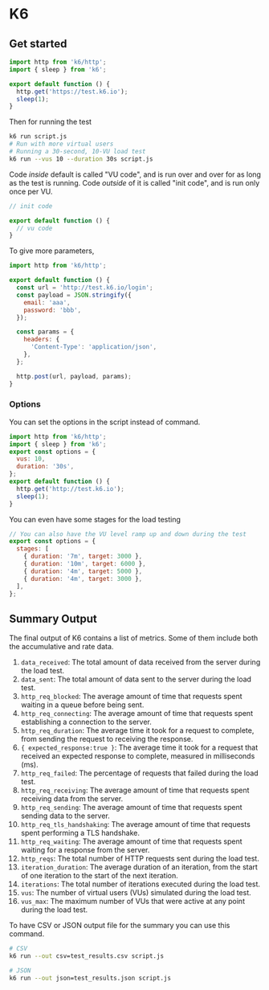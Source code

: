 # K6

## Get started

```jsx
import http from 'k6/http';
import { sleep } from 'k6';

export default function () {
  http.get('https://test.k6.io');
  sleep(1);
}
```

Then for running the test

```bash
k6 run script.js
# Run with more virtual users
# Running a 30-second, 10-VU load test
k6 run --vus 10 --duration 30s script.js
```

Code *inside* default is called "VU code", and is run over and over for as long as the test is running. Code *outside* of it is called "init code", and is run only once per VU.

```jsx
// init code

export default function () {
  // vu code
}
```

To give more parameters,

```js
import http from 'k6/http';

export default function () {
  const url = 'http://test.k6.io/login';
  const payload = JSON.stringify({
    email: 'aaa',
    password: 'bbb',
  });

  const params = {
    headers: {
      'Content-Type': 'application/json',
    },
  };

  http.post(url, payload, params);
}
```

### Options

You can set the options in the script instead of command.

```jsx
import http from 'k6/http';
import { sleep } from 'k6';
export const options = {
  vus: 10,
  duration: '30s',
};
export default function () {
  http.get('http://test.k6.io');
  sleep(1);
}
```

You can even have some stages for the load testing

```jsx
// You can also have the VU level ramp up and down during the test
export const options = {
  stages: [
    { duration: '7m', target: 3000 },
    { duration: '10m', target: 6000 },
    { duration: '4m', target: 5000 },
    { duration: '4m', target: 3000 },
  ],
};
```

## Summary Output

The final output of K6 contains a list of metrics. Some of them include both the accumulative and rate data.

1.  `data_received`: The total amount of data received from the server during the load test.
2.  `data_sent`: The total amount of data sent to the server during the load test.
3.  `http_req_blocked`: The average amount of time that requests spent waiting in a queue before being sent.
4.  `http_req_connecting`: The average amount of time that requests spent establishing a connection to the server.
5.  `http_req_duration`: The average time it took for a request to complete, from sending the request to receiving the response.
6.  `{ expected_response:true }`: The average time it took for a request that received an expected response to complete, measured in milliseconds (ms).
7.  `http_req_failed`: The percentage of requests that failed during the load test.
8.  `http_req_receiving`: The average amount of time that requests spent receiving data from the server.
9.  `http_req_sending`: The average amount of time that requests spent sending data to the server.
10.  `http_req_tls_handshaking`: The average amount of time that requests spent performing a TLS handshake.
11.  `http_req_waiting`: The average amount of time that requests spent waiting for a response from the server.
12.  `http_reqs`: The total number of HTTP requests sent during the load test.
13.  `iteration_duration`: The average duration of an iteration, from the start of one iteration to the start of the next iteration.
14.  `iterations`: The total number of iterations executed during the load test.
15.  `vus`: The number of virtual users (VUs) simulated during the load test.
16.  `vus_max`: The maximum number of VUs that were active at any point during the load test.

To have CSV or JSON output file for the summary you can use this command.

```bash
# CSV
k6 run --out csv=test_results.csv script.js

# JSON
k6 run --out json=test_results.json script.js
```
